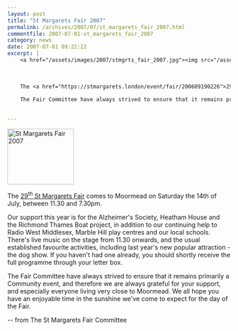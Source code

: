 ```yaml
---
layout: post
title: "St Margarets Fair 2007"
permalink: /archives/2007/07/st_margarets_fair_2007.html
commentfile: 2007-07-01-st_margarets_fair_2007
category: news
date: 2007-07-01 09:22:22
excerpt: |
    <a href="/assets/images/2007/stmgrts_fair_2007.jpg"><img src="/assets/images/2007/stmgrts_fair_2007-thumb.jpg" width="150" height="126" alt="St Margarets Fair 2007" class="right" /></a>
    
    
    
    The <a href="https://stmargarets.london/event/fair/200609190226">29<sup>th</sup> St Margarets Fair</a> comes to Moormead on Saturday the 14th of July, between 11.30 and 7.30pm.
    
    The Fair Committee have always strived to ensure that it remains primarily a Community event, and therefore we are always grateful for your support, and especially everyone living very close to Moormead. We all hope you have an enjoyable time in the sunshine we've come to expect for the day of the Fair.
    

---
```


<a href="/assets/images/2007/stmgrts_fair_2007.jpg"><img src="/assets/images/2007/stmgrts_fair_2007-thumb.jpg" width="150" height="126" alt="St Margarets Fair 2007" class="right" /></a>

The [29<sup>th</sup> St Margarets Fair](https://stmargarets.london/event/fair/200609190226) comes to Moormead on Saturday the 14th of July, between 11.30 and 7.30pm.

Our support this year is for the Alzheimer's Society, Heatham House and the Richmond Thames Boat project, in addition to our continuing help to Radio West Middlesex, Marble Hill play centres and our local schools. There's live music on the stage from 11.30 onwards, and the usual established favourite activities, including last year's new popular attraction - the dog show. If you haven't had one already, you should shortly receive the full programme through your letter box.

The Fair Committee have always strived to ensure that it remains primarily a Community event, and therefore we are always grateful for your support, and especially everyone living very close to Moormead. We all hope you have an enjoyable time in the sunshine we've come to expect for the day of the Fair.

-- from The St Margarets Fair Committee
